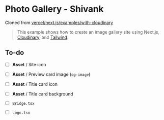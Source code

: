 # Photo Gallery - Shivank

Cloned from [vercel/next.js/examples/with-cloudinary](https://github.com/vercel/next.js/tree/canary/examples/with-cloudinary)

> This example shows how to create an image gallery site using Next.js, [Cloudinary](https://cloudinary.com), and [Tailwind](https://tailwindcss.com).

## To-do 

- [ ] **Asset** / Site icon 
- [ ] **Asset** / Preview card image (`og-image`)
- [ ] **Asset** / Title card icon
- [ ] **Asset** / Title card background
- [ ] `Bridge.tsx`
- [ ] `Logo.tsx`
 
